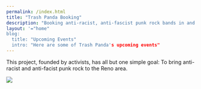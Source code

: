 ```yaml
---
permalink: /index.html
title: "Trash Panda Booking"
description: "Booking anti-racist, anti-fascist punk rock bands in and around Reno, NV."
layout: '="home"
blog:
  title: "Upcoming Events"
  intro: "Here are some of Trash Panda's upcoming events"
---
```


This project, founded by activists, has all but one simple goal: To bring anti-racist and anti-facist punk rock
to the Reno area.

<img src="assets/images/banner.jpg" />